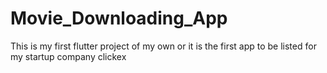 # Movie_Downloading_App
This is my first flutter project of my own or it is the first app to be listed for my startup company clickex
